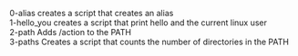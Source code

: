 0-alias creates a script that creates an alias <br/>
1-hello_you creates a script that print hello and the current linux user <br/>
2-path Adds /action to the PATH <br/>
3-paths Creates a script that counts the number of directories in the PATH<br/>
